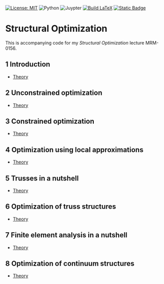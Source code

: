 [![License: MIT](https://img.shields.io/badge/License-MIT-yellow.svg)](https://opensource.org/licenses/MIT)
![Python](https://img.shields.io/badge/-Python-4B8BBE?&logo=Python&logoColor=fff)
![Juypter](https://img.shields.io/badge/-Jupyter-F37626?&logo=Jupyter&logoColor=fff)
[![Build LaTeX](https://github.com/meyer-nils/structural_optimization/actions/workflows/main.yml/badge.svg?branch=main)](https://github.com/meyer-nils/structural_optimization/actions/workflows/main.yml)
[![Static Badge](https://img.shields.io/badge/Download_PDF-1.0.0-blue)](https://github.com/meyer-nils/structural_optimization/releases/download/v1.0.0/structural_optimization.pdf)


# Structural Optimization
This is accompanying code for my *Structural Optimization* lecture MRM-0156. 

## 1 Introduction

- [Theory](https://meyer-nils.github.io/structural_optimization/introduction.html)

## 2 Unconstrained optimization

- [Theory](https://meyer-nils.github.io/structural_optimization/unconstrained_optimization.html)

## 3 Constrained optimization

- [Theory](https://meyer-nils.github.io/structural_optimization/constrained_optimization.html)

## 4 Optimization using local approximations

- [Theory](https://meyer-nils.github.io/structural_optimization/approximation_optimization.html)

## 5 Trusses in a nutshell

- [Theory](https://meyer-nils.github.io/structural_optimization/truss.html)


## 6 Optimization of truss structures

- [Theory](https://meyer-nils.github.io/structural_optimization/truss_optimization.html)

## 7 Finite element analysis in a nutshell

- [Theory](https://meyer-nils.github.io/structural_optimization/fem.html)


## 8 Optimization of continuum structures

- [Theory](https://meyer-nils.github.io/structural_optimization/fem_optimization.html)

